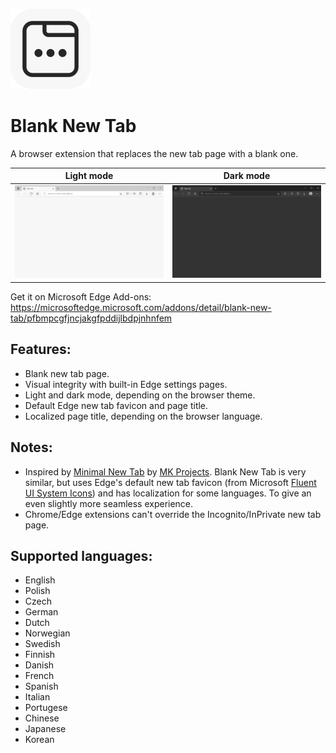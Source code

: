 ![logo](assets/blank-new-tab-logo.png)

# Blank New Tab

A browser extension that replaces the new tab page with a blank one. 

| Light mode | Dark mode |
| --- | --- |
| ![screenshot light mode](assets/blank-new-tab-ss-light-en.png) | ![screenshot dark mode](assets/blank-new-tab-ss-dark-en.png) |

Get it on Microsoft Edge Add-ons: https://microsoftedge.microsoft.com/addons/detail/blank-new-tab/pfbmpcgfjncjakgfpddijlbdpjnhnfem

## Features:

- Blank new tab page.
- Visual integrity with built-in Edge settings pages.
- Light and dark mode, depending on the browser theme.
- Default Edge new tab favicon and page title.
- Localized page title, depending on the browser language.

## Notes:

- Inspired by [Minimal New Tab](https://microsoftedge.microsoft.com/addons/detail/minimal-new-tab/khdnagehanbomfdogegmpddmcalmdnbg) by [MK Projects](https://microsoftedge.microsoft.com/addons/search?developer=MK%20Projects). Blank New Tab is very similar, but uses Edge's default new tab favicon (from Microsoft [Fluent UI System Icons](https://github.com/microsoft/fluentui-system-icons)) and has localization for some languages. To give an even slightly more seamless experience.
- Chrome/Edge extensions can't override the Incognito/InPrivate new tab page.

## Supported languages:

- English
- Polish
- Czech
- German
- Dutch
- Norwegian
- Swedish
- Finnish
- Danish
- French
- Spanish
- Italian
- Portugese
- Chinese
- Japanese
- Korean